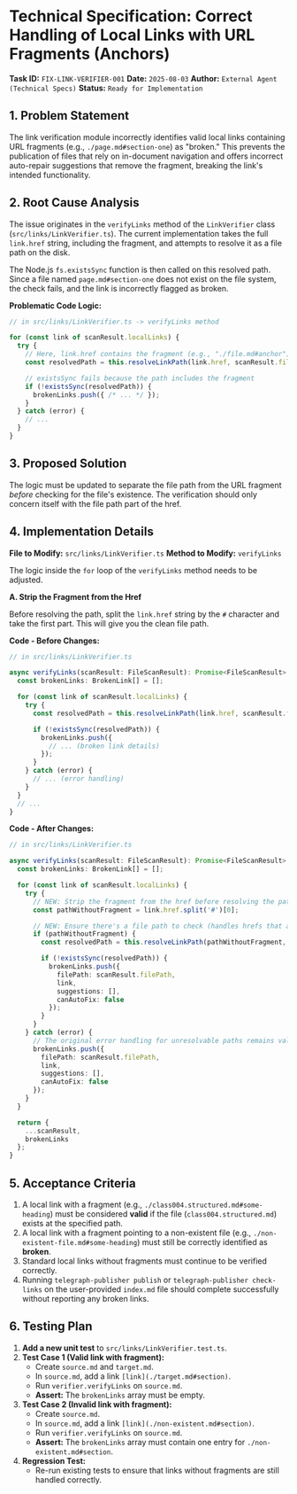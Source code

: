 # Technical Specification: Correct Handling of Local Links with URL Fragments (Anchors)

**Task ID:** `FIX-LINK-VERIFIER-001`
**Date:** `2025-08-03`
**Author:** `External Agent (Technical Specs)`
**Status:** `Ready for Implementation`

## 1. Problem Statement

The link verification module incorrectly identifies valid local links containing URL fragments (e.g., `./page.md#section-one`) as "broken." This prevents the publication of files that rely on in-document navigation and offers incorrect auto-repair suggestions that remove the fragment, breaking the link's intended functionality.

## 2. Root Cause Analysis

The issue originates in the `verifyLinks` method of the `LinkVerifier` class (`src/links/LinkVerifier.ts`). The current implementation takes the full `link.href` string, including the fragment, and attempts to resolve it as a file path on the disk.

The Node.js `fs.existsSync` function is then called on this resolved path. Since a file named `page.md#section-one` does not exist on the file system, the check fails, and the link is incorrectly flagged as broken.

**Problematic Code Logic:**
```typescript
// in src/links/LinkVerifier.ts -> verifyLinks method

for (const link of scanResult.localLinks) {
  try {
    // Here, link.href contains the fragment (e.g., "./file.md#anchor")
    const resolvedPath = this.resolveLinkPath(link.href, scanResult.filePath);

    // existsSync fails because the path includes the fragment
    if (!existsSync(resolvedPath)) {
      brokenLinks.push({ /* ... */ });
    }
  } catch (error) {
    // ...
  }
}
```

## 3. Proposed Solution

The logic must be updated to separate the file path from the URL fragment *before* checking for the file's existence. The verification should only concern itself with the file path part of the href.

## 4. Implementation Details

**File to Modify:** `src/links/LinkVerifier.ts`
**Method to Modify:** `verifyLinks`

The logic inside the `for` loop of the `verifyLinks` method needs to be adjusted.

**A. Strip the Fragment from the Href**

Before resolving the path, split the `link.href` string by the `#` character and take the first part. This will give you the clean file path.

**Code - Before Changes:**
```typescript
// in src/links/LinkVerifier.ts

async verifyLinks(scanResult: FileScanResult): Promise<FileScanResult> {
  const brokenLinks: BrokenLink[] = [];

  for (const link of scanResult.localLinks) {
    try {
      const resolvedPath = this.resolveLinkPath(link.href, scanResult.filePath);

      if (!existsSync(resolvedPath)) {
        brokenLinks.push({
          // ... (broken link details)
        });
      }
    } catch (error) {
      // ... (error handling)
    }
  }
  // ...
}
```

**Code - After Changes:**
```typescript
// in src/links/LinkVerifier.ts

async verifyLinks(scanResult: FileScanResult): Promise<FileScanResult> {
  const brokenLinks: BrokenLink[] = [];

  for (const link of scanResult.localLinks) {
    try {
      // NEW: Strip the fragment from the href before resolving the path
      const pathWithoutFragment = link.href.split('#')[0];

      // NEW: Ensure there's a file path to check (handles hrefs that are only a fragment)
      if (pathWithoutFragment) {
        const resolvedPath = this.resolveLinkPath(pathWithoutFragment, scanResult.filePath);

        if (!existsSync(resolvedPath)) {
          brokenLinks.push({
            filePath: scanResult.filePath,
            link,
            suggestions: [],
            canAutoFix: false
          });
        }
      }
    } catch (error) {
      // The original error handling for unresolvable paths remains valid
      brokenLinks.push({
        filePath: scanResult.filePath,
        link,
        suggestions: [],
        canAutoFix: false
      });
    }
  }

  return {
    ...scanResult,
    brokenLinks
  };
}
```

## 5. Acceptance Criteria

1. A local link with a fragment (e.g., `./class004.structured.md#some-heading`) must be considered **valid** if the file (`class004.structured.md`) exists at the specified path.
2. A local link with a fragment pointing to a non-existent file (e.g., `./non-existent-file.md#some-heading`) must still be correctly identified as **broken**.
3. Standard local links without fragments must continue to be verified correctly.
4. Running `telegraph-publisher publish` or `telegraph-publisher check-links` on the user-provided `index.md` file should complete successfully without reporting any broken links.

## 6. Testing Plan

1. **Add a new unit test** to `src/links/LinkVerifier.test.ts`.
2. **Test Case 1 (Valid link with fragment):**
   - Create `source.md` and `target.md`.
   - In `source.md`, add a link `[link](./target.md#section)`.
   - Run `verifier.verifyLinks` on `source.md`.
   - **Assert:** The `brokenLinks` array must be empty.
3. **Test Case 2 (Invalid link with fragment):**
   - Create `source.md`.
   - In `source.md`, add a link `[link](./non-existent.md#section)`.
   - Run `verifier.verifyLinks` on `source.md`.
   - **Assert:** The `brokenLinks` array must contain one entry for `./non-existent.md#section`.
4. **Regression Test:**
   - Re-run existing tests to ensure that links without fragments are still handled correctly.